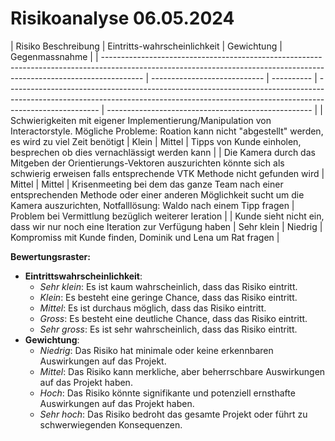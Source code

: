# Risikoanalyse 06.05.2024

| Risiko Beschreibung                                                                                                                                                    | Eintritts-wahrscheinlichkeit | Gewichtung | Gegenmassnahme                                                                                                                                                                      |
| ---------------------------------------------------------------------------------------------------------------------------------------------------------------------- | ---------------------------- | ---------- | ----------------------------------------------------------------------------------------------------------------------------------------------------------------------------------- | --------------------------------------------------- |
| Schwierigkeiten mit eigener Implementierung/Manipulation von Interactorstyle. Mögliche Probleme: Roation kann nicht "abgestellt" werden, es wird zu viel Zeit benötigt | Klein                        | Mittel     | Tipps von Kunde einholen, besprechen ob dies vernachlässigt werden kann                                                                                                             |
| Die Kamera durch das Mitgeben der Orientierungs-Vektoren auszurichten könnte sich als schwierig erweisen falls entsprechende VTK Methode nicht gefunden wird           | Mittel                       | Mittel     | Krisenmeeting bei dem das ganze Team nach einer entsprechenden Methode oder einer anderen Möglichkeit sucht um die Kamera auszurichten, Notfalllösung: Waldo nach einem Tipp fragen | Problem bei Vermittlung bezüglich weiterer Ieration |
| Kunde sieht nicht ein, dass wir nur noch eine Iteration zur Verfügung haben                                                                                            | Sehr klein                   | Niedrig    | Kompromiss mit Kunde finden, Dominik und Lena um Rat fragen                                                                                                                         |

**Bewertungsraster:**

- **Eintrittswahrscheinlichkeit**:
  - _Sehr klein_: Es ist kaum wahrscheinlich, dass das Risiko eintritt.
  - _Klein_: Es besteht eine geringe Chance, dass das Risiko eintritt.
  - _Mittel_: Es ist durchaus möglich, dass das Risiko eintritt.
  - _Gross_: Es besteht eine deutliche Chance, dass das Risiko eintritt.
  - _Sehr gross_: Es ist sehr wahrscheinlich, dass das Risiko eintritt.
- **Gewichtung**:
  - _Niedrig_: Das Risiko hat minimale oder keine erkennbaren Auswirkungen auf das Projekt.
  - _Mittel_: Das Risiko kann merkliche, aber beherrschbare Auswirkungen auf das Projekt haben.
  - _Hoch_: Das Risiko könnte signifikante und potenziell ernsthafte Auswirkungen auf das Projekt haben.
  - _Sehr hoch_: Das Risiko bedroht das gesamte Projekt oder führt zu schwerwiegenden Konsequenzen.
